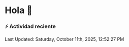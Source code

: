 # Hola 👋 

### :zap: Actividad reciente

<!--RECENT_ACTIVITY:start-->
<!--RECENT_ACTIVITY:end-->


<!--RECENT_ACTIVITY:last_update-->
Last Updated: Saturday, October 11th, 2025, 12:52:27 PM
<!--RECENT_ACTIVITY:last_update_end-->
